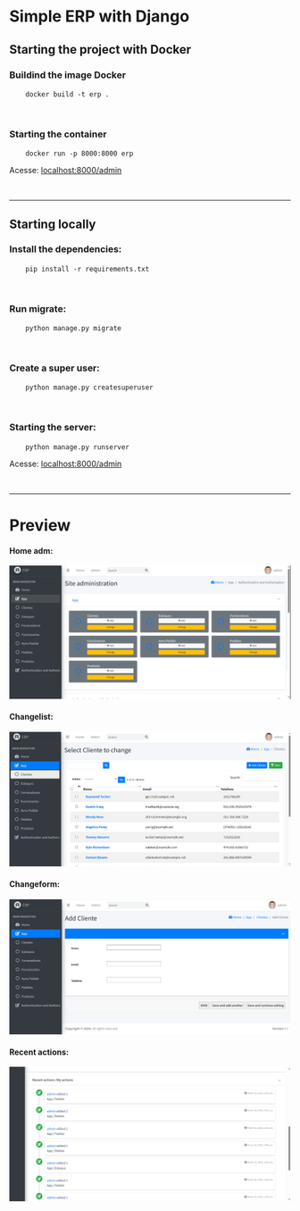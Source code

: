 # Simple ERP with Django

## Starting the project with Docker
 
### Buildind the image Docker

```shell
    docker build -t erp .
```
<br>

### Starting the container

```shell
    docker run -p 8000:8000 erp
```

Acesse: [localhost:8000/admin](localhost:8000/admin)

<br>

---

## Starting locally

### Install the dependencies:

```shell
    pip install -r requirements.txt
```

<br>

### Run migrate:


```shell
    python manage.py migrate
```

<br>

### Create a super user:

```shell
    python manage.py createsuperuser
```
<br>

### Starting the server:

```shell
    python manage.py runserver
```

Acesse: [localhost:8000/admin](localhost:8000/admin)

<br>

---

# Preview

#### Home adm:

<img src="https://raw.githubusercontent.com/fabioacarvalho/erp_django1/master/static/assets/img/home_erp.png?token=GHSAT0AAAAAACOV56O552A4YLVC6R3LCEYMZPVAT4Q">

<br>

#### Changelist:

<img src="https://raw.githubusercontent.com/fabioacarvalho/erp_django1/master/static/assets/img/changelist.png?token=GHSAT0AAAAAACOV56O5A4DXKT4FG55FIZUIZPVATGQ">

<br>

#### Changeform:

<img src="https://raw.githubusercontent.com/fabioacarvalho/erp_django1/master/static/assets/img/changeform.png?token=GHSAT0AAAAAACOV56O4GFZPSURHJS4PWXW2ZPVAUMA">

<br>

#### Recent actions:

<img src="https://raw.githubusercontent.com/fabioacarvalho/erp_django1/master/static/assets/img/actions.png?token=GHSAT0AAAAAACOV56O57UYO3U37ROF4DDEQZPVAVFA">

<br>
